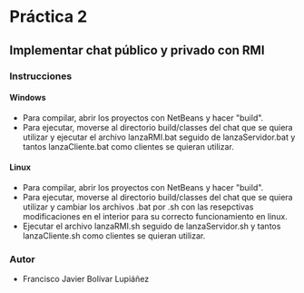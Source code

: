 # Práctica 2 #

## Implementar chat público y privado con RMI ##

### Instrucciones ###

#### Windows

* Para compilar, abrir los proyectos con NetBeans y hacer "build".
* Para ejecutar, moverse al directorio build/classes del chat que se quiera utilizar y ejecutar el archivo lanzaRMI.bat seguido de lanzaServidor.bat y tantos lanzaCliente.bat como clientes se quieran utilizar.

#### Linux

* Para compilar, abrir los proyectos con NetBeans y hacer "build".
* Para ejecutar, moverse al directorio build/classes del chat que se quiera utilizar y cambiar los archivos .bat por .sh con las resepctivas modificaciones en el interior para su correcto funcionamiento en linux. 
* Ejecutar el archivo lanzaRMI.sh seguido de lanzaServidor.sh y tantos lanzaCliente.sh como clientes se quieran utilizar.

### Autor ###

* Francisco Javier Bolívar Lupiáñez